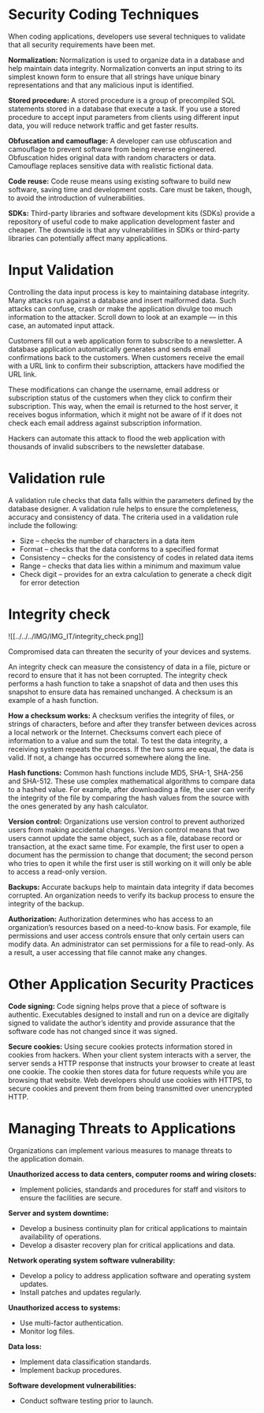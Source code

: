 # Security Coding Techniques
When coding applications, developers use several techniques to validate that all security requirements have been met.

**Normalization:**
Normalization is used to organize data in a database and help maintain data integrity. Normalization converts an input string to its simplest known form to ensure that all strings have unique binary representations and that any malicious input is identified.

**Stored procedure:**
A stored procedure is a group of precompiled SQL statements stored in a database that execute a task. If you use a stored procedure to accept input parameters from clients using different input data, you will reduce network traffic and get faster results.

**Obfuscation and camouflage:**
A developer can use obfuscation and camouflage to prevent software from being reverse engineered. Obfuscation hides original data with random characters or data. Camouflage replaces sensitive data with realistic fictional data.

**Code reuse:**
Code reuse means using existing software to build new software, saving time and development costs. Care must be taken, though, to avoid the introduction of vulnerabilities.

**SDKs:**
Third-party libraries and software development kits (SDKs) provide a repository of useful code to make application development faster and cheaper. The downside is that any vulnerabilities in SDKs or third-party libraries can potentially affect many applications.

# Input Validation
Controlling the data input process is key to maintaining database integrity. Many attacks run against a database and insert malformed data. Such attacks can confuse, crash or make the application divulge too much information to the attacker. Scroll down to look at an example — in this case, an automated input attack.

Customers fill out a web application form to subscribe to a newsletter. A database application automatically generates and sends email confirmations back to the customers. When customers receive the email with a URL link to confirm their subscription, attackers have modified the URL link. 

These modifications can change the username, email address or subscription status of the customers when they click to confirm their subscription. This way, when the email is returned to the host server, it receives bogus information, which it might not be aware of if it does not check each email address against subscription information.

Hackers can automate this attack to flood the web application with thousands of invalid subscribers to the newsletter database.

# Validation rule
A validation rule checks that data falls within the parameters defined by the database designer. A validation rule helps to ensure the completeness, accuracy and consistency of data. The criteria used in a validation rule include the following:

- Size – checks the number of characters in a data item
- Format – checks that the data conforms to a specified format
- Consistency – checks for the consistency of codes in related data items
- Range – checks that data lies within a minimum and maximum value
- Check digit – provides for an extra calculation to generate a check digit for error detection


# Integrity check
![[../../../IMG/IMG_IT/integrity_check.png]]

Compromised data can threaten the security of your devices and systems.

An integrity check can measure the consistency of data in a file, picture or record to ensure that it has not been corrupted. The integrity check performs a hash function to take a snapshot of data and then uses this snapshot to ensure data has remained unchanged. A checksum is an example of a hash function.

**How a checksum works:**
A checksum verifies the integrity of files, or strings of characters, before and after they transfer between devices across a local network or the Internet. Checksums convert each piece of information to a value and sum the total. To test the data integrity, a receiving system repeats the process. If the two sums are equal, the data is valid. If not, a change has occurred somewhere along the line.

**Hash functions:** 
Common hash functions include MD5, SHA-1, SHA-256 and SHA-512. These use complex mathematical algorithms to compare data to a hashed value. For example, after downloading a file, the user can verify the integrity of the file by comparing the hash values from the source with the ones generated by any hash calculator.

**Version control:**
Organizations use version control to prevent authorized users from making accidental changes. Version control means that two users cannot update the same object, such as a file, database record or transaction, at the exact same time. For example, the first user to open a document has the permission to change that document; the second person who tries to open it while the first user is still working on it will only be able to access a read-only version.

**Backups:**
Accurate backups help to maintain data integrity if data becomes corrupted. An organization needs to verify its backup process to ensure the integrity of the backup.

**Authorization:**
Authorization determines who has access to an organization’s resources based on a need-to-know basis. For example, file permissions and user access controls ensure that only certain users can modify data. An administrator can set permissions for a file to read-only. As a result, a user accessing that file cannot make any changes.

# Other Application Security Practices

**Code signing:**
Code signing helps prove that a piece of software is authentic.
Executables designed to install and run on a device are digitally signed to validate the author’s identity and provide assurance that the software code has not changed since it was signed.

**Secure cookies:**
Using secure cookies protects information stored in cookies from hackers.
When your client system interacts with a server, the server sends a HTTP response that instructs your browser to create at least one cookie. The cookie then stores data for future requests while you are browsing that website.
Web developers should use cookies with HTTPS, to secure cookies and prevent them from being transmitted over unencrypted HTTP.

# Managing Threats to Applications
Organizations can implement various measures to manage threats to the application domain.

**Unauthorized access to data centers, computer rooms and wiring closets:**
- Implement policies, standards and procedures for staff and visitors to ensure the facilities are secure.

**Server and system downtime:**
- Develop a business continuity plan for critical applications to maintain availability of operations.
- Develop a disaster recovery plan for critical applications and data.

**Network operating system software vulnerability:**
- Develop a policy to address application software and operating system updates.
- Install patches and updates regularly.

**Unauthorized access to systems:**
- Use multi-factor authentication.
- Monitor log files.

**Data loss:**
- Implement data classification standards.
- Implement backup procedures.

**Software development vulnerabilities:**
- Conduct software testing prior to launch.

